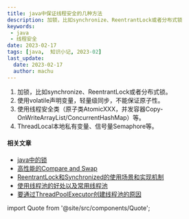 ```yaml
---
title: java中保证线程安全的几种方法
description: 加锁，比如synchronize、ReentrantLock或者分布式锁
keywords:
 - java
 - 线程安全
date: 2023-02-17
tags: [java,  知识小记, 2023-02]
last_update:
  date: 2023-02-17
  author: machu
---
```





1. 加锁，比如synchronize、ReentrantLock或者分布式锁。
2. 使用volatile声明变量，轻量级同步，不能保证原子性。
3. 使用线程安全类（原子类AtomicXXX，并发容器Copy-OnWriteArrayList/ConcurrentHashMap）等。
4. ThreadLocal本地私有变量、信号量Semaphore等。



#### 相关文章

- [java中的锁](https://machu.top/docs/小记/2023-02/18java中的锁)
- [高性能的Compare and Swap](https://machu.top/docs/小记/2023-02/19高性能的Compare%20and%20Swap)
- [ReentrantLock和Synchronized的使用场景和实现机制](https://machu.top/docs/小记/2023-02/20ReentrantLock和Synchronized的使用场景和实现机制)
- [使用线程池的好处以及常用线程池](https://machu.top/docs/小记/2023-02/21使用线程池的好处)
- [要通过ThreadPoolExecutor创建线程池的原因](https://machu.top/docs/小记/2023-02/22要通过ThreadPoolExecutor创建线程池的原因)

import Quote from '@site/src/components/Quote';

> <Quote></Quote>
